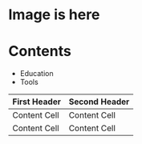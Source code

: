 # Image is here

# Contents

- Education
- Tools

| First Header  | Second Header |
| ------------- | ------------- |
| Content Cell  | Content Cell  |
| Content Cell  | Content Cell  |

